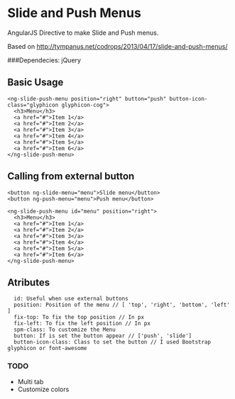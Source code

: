 Slide and Push Menus
==============

AngularJS Directive to make Slide and Push menus. 

Based on http://tympanus.net/codrops/2013/04/17/slide-and-push-menus/

###Dependecies: jQuery

## Basic Usage

```
<ng-slide-push-menu position="right" button="push" button-icon-class="glyphicon glyphicon-cog">
  <h3>Menu</h3>
  <a href="#">Item 1</a>
  <a href="#">Item 2</a>
  <a href="#">Item 3</a>
  <a href="#">Item 4</a>
  <a href="#">Item 5</a>
  <a href="#">Item 6</a>
</ng-slide-push-menu>

```

## Calling from external button

```
<button ng-slide-menu="menu">Slide menu</button>
<button ng-push-menu="menu">Push menu</button>

<ng-slide-push-menu id="menu" position="right">
  <h3>Menu</h3>
  <a href="#">Item 1</a>
  <a href="#">Item 2</a>
  <a href="#">Item 3</a>
  <a href="#">Item 4</a>
  <a href="#">Item 5</a>
  <a href="#">Item 6</a>
</ng-slide-push-menu>
```

## Atributes

```
  id: Useful when use external buttons
  position: Position of the menu // [ 'top', 'right', 'bottom', 'left' ]
  fix-top: To fix the top position // In px
  fix-left: To fix the left position // In px
  spm-class: To customize the Menu
  button: If is set the button appear // ['push', 'slide']
  button-icon-class: Class to set the button // I used Bootstrap glyphicon or font-awesome
```

### TODO

- Multi tab
- Customize colors
